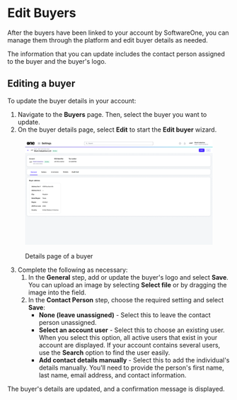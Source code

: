 # Edit Buyers

After the buyers have been linked to your account by SoftwareOne, you can manage them through the platform and edit buyer details as needed.&#x20;

The information that you can update includes the contact person assigned to the buyer and the buyer's logo.

## Editing a buyer <a href="#updating-buyer-information" id="updating-buyer-information"></a>

To update the buyer details in your account:

1. Navigate to the **Buyers** page. Then, select the buyer you want to update.
2. On the buyer details page, select **Edit** to start the **Edit buyer** wizard.

<figure><img src="../../../.gitbook/assets/Buyer.png" alt=""><figcaption><p>Details page of a buyer</p></figcaption></figure>

3. Complete the following as necessary:
   1. In the **General** step, add or update the buyer's logo and select **Save**. You can upload an image by selecting **Select file** or by dragging the image into the field.&#x20;
   2. In the **Contact Person** step, choose the required setting and select **Save**:&#x20;
      * **None (leave unassigned)** - Select this to leave the contact person unassigned.
      * **Select an account user** - Select this to choose an existing user. When you select this option, all active users that exist in your account are displayed. If your account contains several users, use the **Search** option to find the user easily.
      * **Add contact details manually** - Select this to add the individual's details manually. You'll need to provide the person's first name, last name, email address, and contact information.

The buyer's details are updated, and a confirmation message is displayed.
